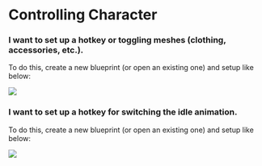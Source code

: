 # Controlling Character


### **I want to set up a hotkey or toggling meshes (clothing, accessories, etc.).**

To do this, create a new blueprint (or open an existing one) and setup like below:

![](pathname:///doc-img/en-assets-character-1.webp)

### I want to set up a hotkey for switching the idle animation.

To do this, create a new blueprint (or open an existing one) and setup like below:

![](pathname:///doc-img/en-assets-character-2.webp)
